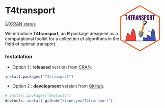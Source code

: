 
<!-- README.md is generated from README.Rmd. Please edit that file -->

# T4transport <a href='https://www.kisungyou.com/T4transport/'><img src='man/figures/logo.png' align="right" width="130" /></a>

<!-- badges: start -->

[![CRAN
status](https://www.r-pkg.org/badges/version/T4transport)](https://CRAN.R-project.org/package=T4transport)
<!-- badges: end -->

We introduce **T4transport**, an **R** package designed as a
computational toolkit for a collection of algorithms in the field of
optimal transport.

### Installation

-   Option 1 : **released** version from
    [CRAN](https://CRAN.R-project.org).

``` r
install.packages("T4transport")
```

-   Option 2 : **development** version from
    [GitHub](https://github.com/).

``` r
# install.packages("devtools")
devtools::install_github("kisungyou/T4transport")
```

